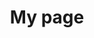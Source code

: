 ---
# Page title
title: My page
# Page type - we want a landing page (such as a homepage)
type: landing

# Your landing page sections - add as many different content blocks as you like
sections:
  # A section to display blog posts
  - block: collection
    id: section-1
    content:
      title: Research Fields
      subtitle: 여러 연구 주제 분야
      text: ""
      # Display content from the `content/post/` folder
      filters:
        folders:
          - research/fields
    design:
      # Choose how many columns the section has. Valid values: '1' or '2'.
      columns: '2'
      # Choose your content listing view - here we use the `showcase` view
      view: list
      # For the Showcase view, do you want to flip alternate rows?
      flip_alt_rows: true
---